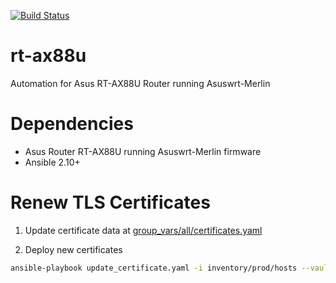 [![Build Status](https://drone-ci.hopto.org/api/badges/Diesel-Net/rt-ax88u/status.svg)](https://drone-ci.hopto.org/Diesel-Net/rt-ax88u)

# rt-ax88u
Automation for Asus RT-AX88U Router running Asuswrt-Merlin

# Dependencies
- Asus Router RT-AX88U running Asuswrt-Merlin firmware
- Ansible 2.10+

# Renew TLS Certificates
1. Update certificate data at [group_vars/all/certificates.yaml](group_vars/all/certificates.yaml)

2. Deploy new certificates
```bash
ansible-playbook update_certificate.yaml -i inventory/prod/hosts --vault-id ~/.tokens/master_id
```
